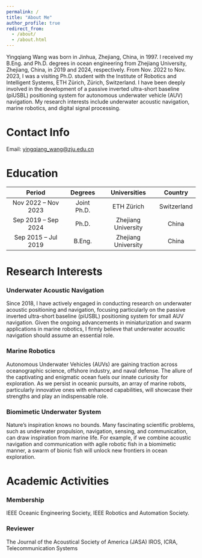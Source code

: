 ```yaml
---
permalink: /
title: "About Me"
author_profile: true
redirect_from: 
  - /about/
  - /about.html
---
```


Yingqiang Wang was born in Jinhua, Zhejiang, China, in 1997. I received my B.Eng. and Ph.D. degrees in ocean engineering from Zhejiang University, Zhejiang, China, in 2019 and 2024, respectively. From Nov. 2022 to Nov. 2023, I was a visiting Ph.D. student with the Institute of Robotics and Intelligent Systems, ETH Zürich, Zürich, Switzerland.
I have been deeply involved in the development of a passive inverted ultra-short baseline (piUSBL) positioning system for autonomous underwater vehicle (AUV) navigation. My research interests include underwater acoustic navigation, marine robotics, and digital signal processing.

Contact Info
======
Email: yingqiang_wang@zju.edu.cn

Education
======
| Period | Degrees | Universities | Country |  
|:-----:|:-----:|:-----:|:-----:|  
| Nov 2022 – Nov 2023 | Joint Ph.D. | ETH Zürich | Switzerland |  
| Sep 2019 – Sep 2024 | Ph.D. | Zhejiang University | China |  
| Sep 2015 – Jul 2019 | B.Eng. | Zhejiang University | China |  

Research Interests
======
### Underwater Acoustic Navigation
Since 2018, I have actively engaged in conducting research on underwater acoustic positioning and navigation, focusing particularly on the passive inverted ultra-short baseline (piUSBL) positioning system for small AUV navigation. Given the ongoing advancements in miniaturization and swarm applications in marine robotics, I firmly believe that underwater acoustic navigation should assume an essential role.
### Marine Robotics
Autonomous Underwater Vehicles (AUVs) are gaining traction across oceanographic science, offshore industry, and naval defense. The allure of the captivating and enigmatic ocean fuels our innate curiosity for exploration. As we persist in oceanic pursuits, an array of marine robots, particularly innovative ones with enhanced capabilities, will showcase their strengths and play an indispensable role.
### Biomimetic Underwater System
Nature’s inspiration knows no bounds. Many fascinating scientific problems, such as underwater propulsion, navigation, sensing, and communication, can draw inspiration from marine life. For example, if we combine acoustic navigation and communication with agile robotic fish in a biomimetic manner, a swarm of bionic fish will unlock new frontiers in ocean exploration.

Academic Activities
======
### Membership
IEEE Oceanic Engineering Society, IEEE Robotics and Automation Society.
### Reviewer
The Journal of the Acoustical Society of America (JASA)
IROS, ICRA, Telecommunication Systems
